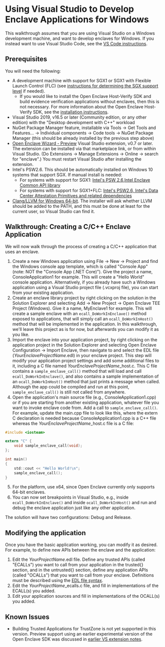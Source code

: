 # Using Visual Studio to Develop Enclave Applications for Windows

This walkthrough assumes that you are using Visual Studio on a Windows development
machine, and want to develop enclaves for Windows.  If you instead want to use Visual
Studio Code, see the
[VS Code instructions](https://github.com/openenclave/openenclave/blob/master/devex/vscode-extension/README.md).

## Prerequisites

You will need the following:

- A development machine with support for SGX1 or SGX1 with Flexible Launch Control (FLC) (see [instructions for determining the SGX support level](https://github.com/microsoft/openenclave/blob/master/docs/GettingStartedDocs/SGXSupportLevel.md) if needed).
  - If you would like to install the Open Enclave Host-Verify SDK and build evidence verification applications without enclaves, then this is not necessary. For more information about the Open Enclave Host-Verify SDK, see the [installation instructions](https://github.com/microsoft/openenclave/blob/master/docs/GettingStartedDocs/install_host_verify_Windows.md).
- Visual Studio 2019, v16.5 or later
  (Community edition, or any other edition) with the "Desktop development
  with C++" workload
- NuGet Package Manager feature, installable via Tools -> Get Tools and Features... ->
  Individual components -> Code tools -> NuGet Package Manager (this should
  be already installed by the previous step above)
- [Open Enclave Wizard - Preview](https://marketplace.visualstudio.com/items?itemName=MS-TCPS.OpenEnclaveSDK-VSIX)
  Visual Studio extension, v0.7 or later.  The extension can be installed via that marketplace link, or from within
  Visual Studio.  (Do Extensions -> Manage Extensions -> Online -> search for "enclave".)  You must restart Visual Studio after
  installing the extension.
- Intel's PSW2.6. This should be automatically installed on Windows 10 systems that support SGX.  If manual install is needed:
  - For systems with support for SGX1: [Intel's PSW 2.6,Intel Enclave Common API library](https://github.com/openenclave/openenclave/blob/master/docs/GettingStartedDocs/Contributors/WindowsManualSGX1Prereqs.md)
  - For systems with support for SGX1+FLC: [Intel's PSW2.6, Intel's Data Center Attestation Primitives and related dependencies](https://github.com/openenclave/openenclave/blob/master/docs/GettingStartedDocs/Contributors/WindowsManualSGX1FLCDCAPPrereqs.md)
- [Clang/LLVM for Windows 64-bit](http://releases.llvm.org/7.0.1/LLVM-7.0.1-win64.exe).  The installer will ask whether LLVM should be added to the PATH, and this must be done at least for the current user, so Visual Studio can find it.

## Walkthrough: Creating a C/C++ Enclave Application

We will now walk through the process of creating a C/C++ application that uses an enclave.

1. Create a new Windows application using File -> New -> Project and find the Windows console
   app template, which
   is called "Console App" (note: NOT the "Console App (.NET Core)").
   Give the project a name, ConsoleApplication1 for example.  This will create a "Hello World" console application.
   Alternatively, if you already have such a Windows application using a Visual Studio project
   file (.vcxproj file), you can start from your existing application.
2. Create an enclave library project by right clicking on the solution in the Solution Explorer
   and selecting Add -> New Project -> Open Enclave TEE Project (Windows).  Give it a name,
   MyEnclave1 for example.  This will create a sample enclave with an `ecall_DoWorkInEnclave()`
   method exposed to applications, that will simply call an `ocall_DoWorkInHost()` method that
   will be implemented in the application.   In this walkthrough, we'll leave this project
   as is for now, but afterwards you can modify it as you like.
3. Import the enclave into your application project, by right clicking on the application
   project in the Solution Explorer and selecting Open Enclave Configuration -> Import Enclave,
   then navigate to and select the EDL file (_YourEnclaveProjectName_.edl) in your enclave project.
   This step will modify your application project settings and add some additional files to it,
   including a C file named _YourEnclaveProjectName_\_host.c.  This C file contains a
   `sample_enclave_call()` method that will load and call
   `ecall_DoWorkInEnclave()`, and also contains a sample implementation of an `ocall_DoWorkInHost()`
   method that just prints a message when called.  Although the app could be compiled and run
   at this point, `sample_enclave_call()` is still not called from anywhere.
4. Open the application's main source file (e.g., ConsoleApplication1.cpp) or if you are starting from another existing application,
   whatever file you want to invoke enclave code from. Add a call to `sample_enclave_call()`.
   For example, update the main.cpp file to look like this, where the extern C declaration is needed
   because ConsoleApplication1.cpp is a C++ file whereas the _YourEnclaveProjectName_\_host.c file is a C file:
```C
#include <iosteam>

extern "C" {
    void sample_enclave_call(void);
};

int main()
{
    std::cout << "Hello World!\n";
    sample_enclave_call();
}
```
5. For the platform, use x64, since Open Enclave currently only supports 64-bit enclaves.
6. You can now set breakpoints in Visual Studio, e.g., inside `ecall_DoWorkInEnclave()` and inside
   `ocall_DoWorkInHost()` and run and debug the enclave application just like any other application.

The solution will have two configurations: Debug and Release.

## Modifying the application

Once you have the basic application working, you can modify it as desired.  For example, to
define new APIs between the enclave and the application:

1. Edit the _YourProjectName_.edl file. Define any trusted APIs (called "ECALLs") you
   want to call from your application in the trusted{} section, and in the untrusted{}
   section, define any application APIs (called "OCALLs") that you want to call from
   your enclave.  Definitions must be described using the
   [EDL file syntax](https://software.intel.com/en-us/sgx-sdk-dev-reference-enclave-definition-language-file-syntax).
2. Edit the _YourProjectName_\_ecalls.c file, and fill in implementations of the ECALL(s) you added.
3. Edit your application sources and fill in implementations of the OCALL(s) you added.

## Known Issues

- Building Trusted Applications for TrustZone is not yet supported in this
  version.  Preview support using an earlier experimental version of the Open Enclave SDK was discussed in
  [earlier VS extension notes](https://github.com/openenclave/openenclave/blob/feature.new_platforms/new_platforms/docs/VisualStudioWindows.md).
